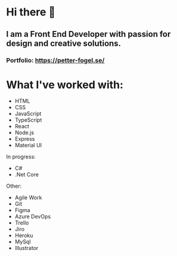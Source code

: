 # Hi there 👋

## I am a Front End Developer with passion for design and creative solutions.

### Portfolio: https://petter-fogel.se/

# What I've worked with:

- HTML
- CSS
- JavaScript
- TypeScript
- React
- Node.js
- Express
- Material UI

In progress: 
- C#
- .Net Core

Other: 
-  Agile Work
-  Git
-  Figma
-  Azure DevOps
-  Trello
-  Jiro
-  Heroku
-  MySql
-  Illustrator

<!--
**PetterFogel/petterfogel** is a ✨ _special_ ✨ repository because its `README.md` (this file) appears on your GitHub profile.

Here are some ideas to get you started: Test

- 🔭 I’m currently working on ...
- 🌱 I’m currently learning ...
- 👯 I’m looking to collaborate on ...
- 🤔 I’m looking for help with ...
- 💬 Ask me about ...
- 📫 How to reach me: ...
- 😄 Pronouns: ...
- ⚡ Fun fact: ...
-->
